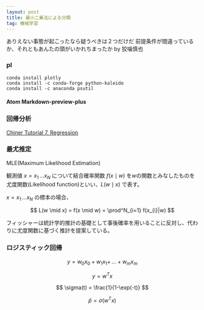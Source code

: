 ```yaml
---
layout: post
title: 最小二乗法による分類
tag: 機械学習
---
```


ありえない事態が起こったなら疑うべきは２つだけだ
前提条件が間違っているか、それともあんたの頭がいかれちまったか by 狡噛慎也


### pl

```shell
conda install plotly
conda install -c conda-forge python-kaleido
conda install -c anaconda psutil
```

#### Atom Markdown-preview-plus

### 回帰分析

[Chiner Tutorial 7. Regression](https://tutorials.chainer.org/ja/07_Regression_Analysis.html)

### 最尤推定

MLE(Maximum Likelihood Estimation)

観測値 $x = x_{1}\,...x_{N}$ について結合確率関数 $f(x \mid w)$ を$w$の関数とみなしたものを尤度関数(Likelihood function)といい、$L(w \mid x)$ で表す。

$x = x_{1}\,...x_{N}$ の標本の場合、

$$ L(w \mid x) = f(x \mid w) = \prod^N_{i=1} f(x_{i}|w) $$

フィッシャーは統計学的推計の基礎として事後確率を用いることに反対し、代わりに尤度関数に基づく推計を提案している。




### ロジスティック回帰

$$ y = w_{0}x_{0} + w_{1}x_{1} +\, ... + w_{m}x_{m} $$

$$ y = w^{T}x $$

$$ \sigma(t) = \frac{1}{1-\exp(-t)} $$

$$ \hat{p} = \sigma(w^{T}x) $$
